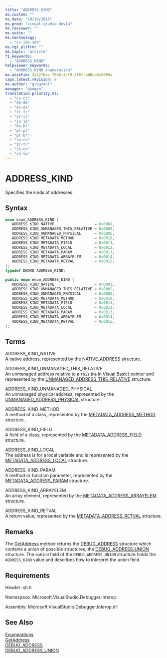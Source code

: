 ```yaml
---
title: "ADDRESS_KIND"
ms.custom: ""
ms.date: "10/19/2016"
ms.prod: "visual-studio-dev14"
ms.reviewer: ""
ms.suite: ""
ms.technology: 
  - "vs-ide-sdk"
ms.tgt_pltfrm: ""
ms.topic: "article"
f1_keywords: 
  - "ADDRESS_KIND"
helpviewer_keywords: 
  - "ADDRESS_KIND enumeration"
ms.assetid: 3a12fbec-7088-4cf9-8f6f-ad8ddec6009a
caps.latest.revision: 8
ms.author: "gregvanl"
manager: "ghogen"
translation.priority.mt: 
  - "cs-cz"
  - "de-de"
  - "es-es"
  - "fr-fr"
  - "it-it"
  - "ja-jp"
  - "ko-kr"
  - "pl-pl"
  - "pt-br"
  - "ru-ru"
  - "tr-tr"
  - "zh-cn"
  - "zh-tw"
---
```

# ADDRESS_KIND
Specifies the kinds of addresses.  
  
## Syntax  
  
```cpp  
enum enum_ADDRESS_KIND {  
   ADDRESS_KIND_NATIVE                  = 0x0001,  
   ADDRESS_KIND_UNMANAGED_THIS_RELATIVE = 0x0002,  
   ADDRESS_KIND_UNMANAGED_PHYSICAL      = 0x0005,  
   ADDRESS_KIND_METADATA_METHOD         = 0x0010,  
   ADDRESS_KIND_METADATA_FIELD          = 0x0011,  
   ADDRESS_KIND_METADATA_LOCAL          = 0x0012,  
   ADDRESS_KIND_METADATA_PARAM          = 0x0013,  
   ADDRESS_KIND_METADATA_ARRAYELEM      = 0x0014,  
   ADDRESS_KIND_METADATA_RETVAL         = 0x0015,  
};  
typedef DWORD ADDRESS_KIND;  
```  
  
```c#  
public enum enum_ADDRESS_KIND {  
   ADDRESS_KIND_NATIVE                  = 0x0001,  
   ADDRESS_KIND_UNMANAGED_THIS_RELATIVE = 0x0002,  
   ADDRESS_KIND_UNMANAGED_PHYSICAL      = 0x0005,  
   ADDRESS_KIND_METADATA_METHOD         = 0x0010,  
   ADDRESS_KIND_METADATA_FIELD          = 0x0011,  
   ADDRESS_KIND_METADATA_LOCAL          = 0x0012,  
   ADDRESS_KIND_METADATA_PARAM          = 0x0013,  
   ADDRESS_KIND_METADATA_ARRAYELEM      = 0x0014,  
   ADDRESS_KIND_METADATA_RETVAL         = 0x0015,  
};  
```  
  
## Terms  
 ADDRESS_KIND_NATIVE  
 A native address, represented by the [NATIVE_ADDRESS](../../../extensibility/debugger/reference/native_address.md) structure.  
  
 ADDRESS_KIND_UNMANAGED_THIS_RELATIVE  
 An unmanaged address relative to a `this` (`Me` in Visual Basic) pointer and represented by the [UNMANAGED_ADDRESS_THIS_RELATIVE](../../../extensibility/debugger/reference/unmanaged_address_this_relative.md) structure.  
  
 ADDRESS_KIND_UNMANAGED_PHYSICAL  
 An unmanaged physical address, represented by the [UNMANAGED_ADDRESS_PHYSICAL](../../../extensibility/debugger/reference/unmanaged_address_physical.md) structure.  
  
 ADDRESS_KIND_METHOD  
 A method of a class, represented by the [METADATA_ADDRESS_METHOD](../../../extensibility/debugger/reference/metadata_address_method.md) structure.  
  
 ADDRESS_KIND_FIELD  
 A field of a class, represented by the [METADATA_ADDRESS_FIELD](../../../extensibility/debugger/reference/metadata_address_field.md) structure.  
  
 ADDRESS_KIND_LOCAL  
 The address is for a local variable and is represented by the [METADATA_ADDRESS_LOCAL](../../../extensibility/debugger/reference/metadata_address_local.md) structure.  
  
 ADDRESS_KIND_PARAM  
 A method or function parameter, represented by the [METADATA_ADDRESS_PARAM](../../../extensibility/debugger/reference/metadata_address_param.md) structure.  
  
 ADDRESS_KIND_ARRAYELEM  
 An array element, represented by the [METADATA_ADDRESS_ARRAYELEM](../../../extensibility/debugger/reference/metadata_address_arrayelem.md) structure.  
  
 ADDRESS_KIND_RETVAL  
 A return value, represented by the [METADATA_ADDRESS_RETVAL](../../../extensibility/debugger/reference/metadata_address_retval.md) structure.  
  
## Remarks  
 The [GetAddress](../../../extensibility/debugger/reference/idebugaddress--getaddress.md) method returns the [DEBUG_ADDRESS](../../../extensibility/debugger/reference/debug_address.md) structure which contains a union of possible structures, the [DEBUG_ADDRESS_UNION](../../../extensibility/debugger/reference/debug_address_union.md) structure. The `dwKind` field of the `DEBUG_ADDRESS_UNION` structure holds the `ADDRESS_KIND` value and describes how to interpret the union field.  
  
## Requirements  
 Header: sh.h  
  
 Namespace: Microsoft.VisualStudio.Debugger.Interop  
  
 Assembly: Microsoft.VisualStudio.Debugger.Interop.dll  
  
## See Also  
 [Enumerations](../../../extensibility/debugger/reference/enumerations--visual-studio-debugging-.md)   
 [GetAddress](../../../extensibility/debugger/reference/idebugaddress--getaddress.md)   
 [DEBUG_ADDRESS](../../../extensibility/debugger/reference/debug_address.md)   
 [DEBUG_ADDRESS_UNION](../../../extensibility/debugger/reference/debug_address_union.md)
